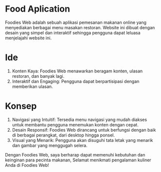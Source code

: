 # Food Aplication

Foodies Web adalah sebuah aplikasi pemesanan makanan online yang menyediakan berbagai menu masakan restoran. Website ini dibuat dengan desain yang simpel dan interaktif sehingga pengguna dapat leluasa menjelajahi website ini.

# Ide
1. Konten Kaya: Foodies Web menawarkan beragam konten, ulasan restoran, dan banyak lagi.
2. Interaktif dan Engaging: Pengguna dapat berpartisipasi dengan memberikan ulasan.

# Konsep
1. Navigasi yang Intuitif: Tersedia menu navigasi yang mudah diakses untuk membantu pengguna menemukan konten dengan cepat.
2. Desain Responsif: Foodies Web dirancang untuk berfungsi dengan baik di berbagai perangkat, dari desktop hingga ponsel.
3. Visual yang Menarik: Pengguna akan disuguhi tata letak yang menarik dan gambar yang menggugah selera.

Dengan Foodies Web, saya berharap dapat memenuhi kebutuhan dan keinginan para pecinta makanan, Selamat menikmati pengalaman kuliner Anda di Foodies Web!
